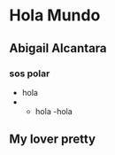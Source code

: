 # Hola Mundo
## Abigail Alcantara
### sos polar
- hola
- -  hola
       -hola
## My lover pretty
   